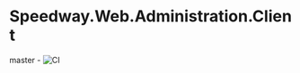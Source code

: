 # Speedway.Web.Administration.Client
master - ![CI](https://travis-ci.org/kingkong1946/Speedway.Web.Administration.Client.svg?branch=master)
